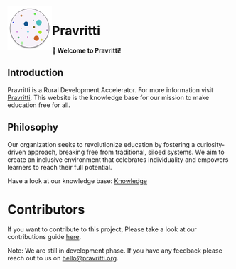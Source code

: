 <img src="attachments/pravritti-logo.png" width=100 align="left">

# Pravritti


**👋 Welcome to Pravritti!**

## Introduction
Pravritti is a Rural Development Accelerator. For more information visit [Pravritti](https://pravritti.org).
This website is the knowledge base for our mission to make education free for all.

## Philosophy
Our organization seeks to revolutionize education by fostering a curiosity-driven approach, breaking free from traditional, siloed systems. We aim to create an inclusive environment that celebrates individuality and empowers learners to reach their full potential. 

Have a look at our knowledge base:
[Knowledge](Knowledge/Knowledge.md)

# Contributors
If you want to contribute to this project, Please take a look at our contributions guide [here](foam-docs/how-to/foam-details.md).


Note: We are still in development phase. If you have any feedback please reach out to us on hello@pravritti.org.